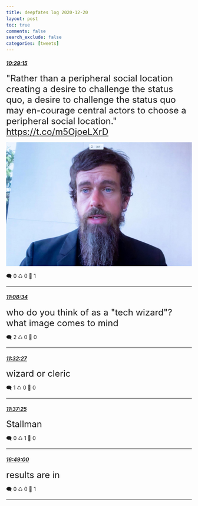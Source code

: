 ```yaml
---
title: deepfates log 2020-12-20
layout: post
toc: true
comments: false
search_exclude: false
categories: [tweets]
---
```



#### <a href = "https://twitter.com/deepfates/status/1340710870175739904">*10:29:15*</a>

<font size="5">"Rather than a peripheral social location creating a desire to challenge the status quo, a desire to challenge the status quo may en-courage central actors to choose a peripheral social location."  https://t.co/m5OjoeLXrD</font>

![image from twitter](/images/from_twitter/EpspbawU0AArBW2.jpg)


🗨️ 0 ♺ 0 🤍  1   

---
    
#### <a href = "https://twitter.com/deepfates/status/1340720764941570048">*11:08:34*</a>

<font size="5">who do you think of as a "tech wizard"? what image comes to mind</font>



🗨️ 2 ♺ 0 🤍  0   

---
    
#### <a href = "https://twitter.com/deepfates/status/1340726773802127360">*11:32:27*</a>

<font size="5">wizard or cleric</font>



🗨️ 1 ♺ 0 🤍  0   

---
    
#### <a href = "https://twitter.com/deepfates/status/1340728027047555072">*11:37:25*</a>

<font size="5">Stallman</font>



🗨️ 0 ♺ 1 🤍  0   

---
    
#### <a href = "https://twitter.com/deepfates/status/1340806436171890688">*16:49:00*</a>

<font size="5">results are in</font>



🗨️ 0 ♺ 0 🤍  1   

---
    
            


